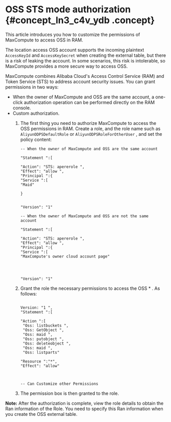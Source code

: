 # OSS STS mode authorization {#concept_ln3_c4v_ydb .concept}

This article introduces you how to customize the permissions of MaxCompute to access OSS in RAM.

The location access OSS account supports the incoming plaintext `AccessKeyId` and `AccessKeySecret` when creating the external table, but there is a risk of leaking the account. In some scenarios, this risk is intolerable, so MaxCompute provides a more secure way to access OSS.

MaxCompute combines Alibaba Cloud's Access Control Service \(RAM\) and Token Service \(STS\) to address account security issues. You can grant permissions in two ways:

-   When the owner of MaxCompute and OSS are the same account, a one-click authorization operation can be performed directly on the RAM console.
-   Custom authorization.
    1.  The first thing you need to authorize MaxCompute to access the OSS permissions in RAM. Create a role, and the role name such as `AliyunODPSDefaultRole` or `AliyunODPSRoleForOtherUser` , and set the policy content:

        ```
        -- When the owner of MaxCompute and OSS are the same account
        
        "Statement ":[
        
        "Action": "STS: apererole ",
        "Effect": "allow ",
        "Principal ":{
        "Service ":[
        "Maid"
        
        }
        
        
        "Version": "1"
        
        -- When the owner of MaxCompute and OSS are not the same account
        
        "Statement ":[
        
        "Action": "STS: apererole ",
        "Effect": "allow ",
        "Principal ":{
        "Service ":[
        "MaxCompute's owner cloud account page"
        
        
        
        
        "Version": "1"
        
        ```

    2.  Grant the role the necessary permissions to access the OSS \* . As follows:

        ```
        
        Version: "1 ",
        "Statement ":[
        
        "Action ":[
         "Oss: listbuckets ",
         "Oss: GetObject ",
         "Oss: maid ",
         "Oss: putobject ",
         "Oss: deleteobject ",
         "Oss: maid ",
         "Oss: listparts"
        
        "Resource ":"*",
        "Effect": "allow"
        
        
        
        -- Can Customize other Permissions
        ```

    3.  The permission box is then granted to the role.

**Note:** After the authorization is complete, view the role details to obtain the Ran information of the Role. You need to specify this Ran information when you create the OSS external table.

